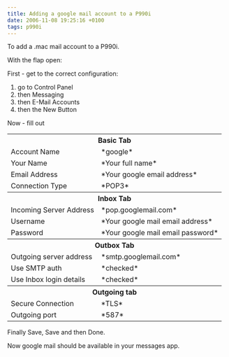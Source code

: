 ```yaml
---
title: Adding a google mail account to a P990i
date: 2006-11-08 19:25:16 +0100
tags: p990i
---
```




To add a .mac mail account to a P990i.

With the flap open:

First - get to the correct configuration:

1.  go to Control Panel
1.  then Messaging
1.  then E-Mail Accounts
1.  then the New Button

Now - fill out

<table class="table table-striped">
  <tr>
    <th colspan="4">Basic Tab</th>
  </tr>
  <tr>
    <td>Account Name</td><td>*google*</td>
  </tr>
  <tr>
    <td>Your Name</td><td>*Your full name*</td>
  </tr>
  <tr>
    <td>Email Address</td><td>*Your google email address*</td>
  </tr>
  <tr>
    <td>Connection Type</td><td>*POP3*</td>
  </tr>
  <tr>
    <th colspan="2">Inbox Tab</th>
  </tr>
  <tr>
    <td>Incoming Server Address</td><td>*pop.googlemail.com*</td>
  </tr>
  <tr>
    <td>Username</td><td>*Your google mail email address*</td>
  </tr>
  <tr>
    <td>Password</td><td>*Your google mail email password*</td>
  </tr>
  <tr>
    <th colspan="2">Outbox Tab</th>
  </tr>
  <tr>
    <td>Outgoing server address</td><td>*smtp.googlemail.com*</td>
  </tr>
  <tr>
    <td>Use SMTP auth</td><td>*checked*</td>
  </tr>
  <tr>
    <td>Use Inbox login details</td><td>*checked*</td>
  </tr>
  <tr>
    <th colspan="2">Outgoing tab</th>
  </tr>
  <tr>
    <td>Secure Connection</td><td>*TLS*</td>
  </tr>
  <tr>
    <td>Outgoing port</td><td>*587*</td>
  </tr>
</table>

Finally Save, Save and then Done.

Now google mail should be available in your messages app.
